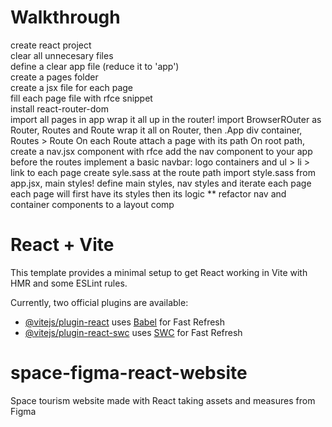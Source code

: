 # Walkthrough

create react project      
clear all unnecesary files      
define a clear app file (reduce it to 'app')     
create a pages folder     
create a jsx file for each page      
fill each page file with rfce snippet     
install react-router-dom      
import all pages in app
wrap it all up in the router!
import BrowserROuter as Router, Routes and Route
wrap it all on Router, then .App div container, Routes > Route
On each Route attach a page with its path
On root path, create a nav.jsx component with rfce
add the nav component to your app before the routes
implement a basic navbar: logo containers and ul > li > link to each page
create syle.sass at the route path 
import style.sass from app.jsx, main styles!
define main styles, nav styles and iterate each page
each page will first have its styles then its logic
** refactor nav and container components to a layout comp


# React + Vite

This template provides a minimal setup to get React working in Vite with HMR and some ESLint rules.

Currently, two official plugins are available:

- [@vitejs/plugin-react](https://github.com/vitejs/vite-plugin-react/blob/main/packages/plugin-react/README.md) uses [Babel](https://babeljs.io/) for Fast Refresh
- [@vitejs/plugin-react-swc](https://github.com/vitejs/vite-plugin-react-swc) uses [SWC](https://swc.rs/) for Fast Refresh  

# space-figma-react-website  

Space tourism website made with React taking assets and measures from Figma 

